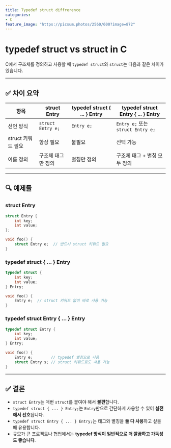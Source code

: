 ```yaml
---
title: Typedef struct diffrerence
categories:
- C
feature_image: "https://picsum.photos/2560/600?image=872"
---
```

# typedef struct vs struct in C

C에서 구조체를 정의하고 사용할 때 `typedef struct`와 `struct`는 다음과 같은 차이가 있습니다.

---

## ✅ 차이 요약

| 항목 | struct Entry | typedef struct { ... } Entry | typedef struct Entry { ... } Entry |
|------|---------------|-------------------------------|------------------------------------|
| 선언 방식 | `struct Entry e;` | `Entry e;` | `Entry e;` 또는 `struct Entry e;` |
| struct 키워드 필요 | 항상 필요 | 불필요 | 선택 가능 |
| 이름 정의 | 구조체 태그만 정의 | 별칭만 정의 | 구조체 태그 + 별칭 모두 정의 |

---

## 🔍 예제들

### struct Entry
```c
struct Entry {
    int key;
    int value;
};

void foo() {
    struct Entry e;  // 반드시 struct 키워드 필요
}
```

### typedef struct { ... } Entry
```c
typedef struct {
    int key;
    int value;
} Entry;

void foo() {
    Entry e;  // struct 키워드 없이 바로 사용 가능
}
```

### typedef struct Entry { ... } Entry
```c
typedef struct Entry {
    int key;
    int value;
} Entry;

void foo() {
    Entry e;        // typedef 별칭으로 사용
    struct Entry s; // struct 키워드로도 사용 가능
}
```

---

## ✅ 결론

- `struct Entry`는 매번 `struct`를 붙여야 해서 **불편**합니다.
- `typedef struct { ... } Entry;`는 `Entry`만으로 간단하게 사용할 수 있어 **실전에서 선호**됩니다.
- `typedef struct Entry { ... } Entry;`는 태그와 별칭을 **둘 다 사용**하고 싶을 때 유용합니다.
- 규모가 큰 프로젝트나 협업에서는 **typedef 방식이 일반적으로 더 깔끔하고 가독성도 좋습니다**.


